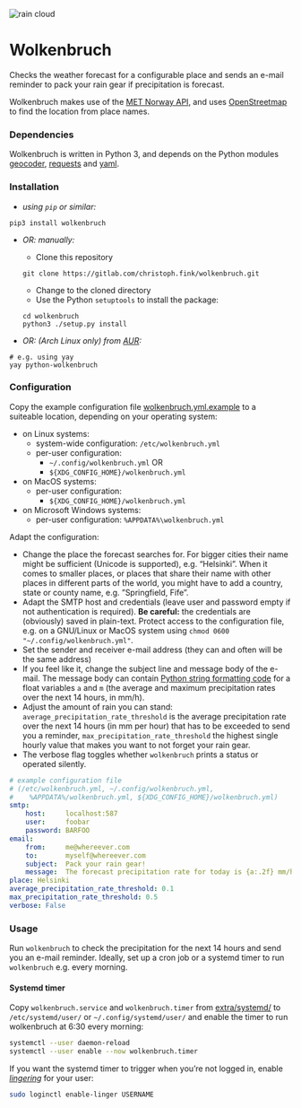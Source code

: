 ![rain cloud](extra/img/wolkenbruch_256x160.svg)

# Wolkenbruch

Checks the weather forecast for a configurable place and sends an e-mail
reminder to pack your rain gear if precipitation is forecast.

Wolkenbruch makes use of the [MET Norway API](https://api.met.no/), and uses [OpenStreetmap](https://osm.org/) to find the location from place names.

### Dependencies

Wolkenbruch is written in Python 3, and depends on the Python modules [geocoder](https://geocoder.readthedocs.io/), [requests](https://2.python-requests.org/) and [yaml](https://pyyaml.org/).

### Installation

- *using `pip` or similar:*

```shell
pip3 install wolkenbruch
```

- *OR: manually:*

    - Clone this repository

    ```shell
    git clone https://gitlab.com/christoph.fink/wolkenbruch.git
    ```

    - Change to the cloned directory
    - Use the Python `setuptools` to install the package:

    ```shell
    cd wolkenbruch
    python3 ./setup.py install
    ```

- *OR: (Arch Linux only) from [AUR](https://aur.archlinux.org/packages/python-wolkenbruch):*

```shell
# e.g. using yay
yay python-wolkenbruch
```


### Configuration

Copy the example configuration file [wolkenbruch.yml.example](https://gitlab.com/christoph.fink/wolkenbruch/-/raw/master/wolkenbruch.yml.example) to a suiteable location, depending on your operating system:

- on Linux systems:
    - system-wide configuration: `/etc/wolkenbruch.yml`
    - per-user configuration: 
        - `~/.config/wolkenbruch.yml` OR
        - `${XDG_CONFIG_HOME}/wolkenbruch.yml`
- on MacOS systems:
    - per-user configuration:
        - `${XDG_CONFIG_HOME}/wolkenbruch.yml`
- on Microsoft Windows systems:
    - per-user configuration:
        `%APPDATA%\wolkenbruch.yml`

Adapt the configuration:

- Change the place the forecast searches for. For bigger cities their name might be sufficient (Unicode is supported), e.g. “Helsinki”. When it comes to smaller places, or places that share their name with other places in different parts of the world, you might have to add a country, state or county name, e.g. ”Springfield, Fife”.
- Adapt the SMTP host and credentials (leave user and password empty if not authentication is required). **Be careful:** the credentials are (obviously) saved in plain-text. Protect access to the configuration file, e.g. on a GNU/Linux or MacOS system using `chmod 0600 "~/.config/wolkenbruch.yml"`.
- Set the sender and receiver e-mail address (they can and often will be the same address)
- If you feel like it, change the subject line and message body of the e-mail. The message body can contain [Python string formatting code](https://docs.python.org/3/library/string.html#formatstrings) for a float variables `a` and `m` (the average and maximum precipitation rates over the next 14 hours, in mm/h).
- Adjust the amount of rain you can stand: `average_precipitation_rate_threshold` is the average precipitation rate over the next 14 hours (in mm per hour) that has to be exceeded to send you a reminder, `max_precipitation_rate_threshold` the highest single hourly value that makes you want to not forget your rain gear.
- The verbose flag toggles whether `wolkenbruch` prints a status or operated silently.

```yaml
# example configuration file
# (/etc/wolkenbruch.yml, ~/.config/wolkenbruch.yml,
#    %APPDATA%/wolkenbruch.yml, ${XDG_CONFIG_HOME}/wolkenbruch.yml)
smtp:
    host:     localhost:587
    user:     foobar
    password: BARFOO
email:
    from:     me@whereever.com
    to:       myself@whereever.com
    subject:  Pack your rain gear!
    message:  The forecast precipitation rate for today is {a:.2f} mm/h, maximum {m:2f} mm/h.
place: Helsinki
average_precipitation_rate_threshold: 0.1
max_precipitation_rate_threshold: 0.5
verbose: False
```

### Usage

Run `wolkenbruch` to check the precipitation for the next 14 hours and send you an e-mail reminder. Ideally, set up a cron job or a systemd timer to run `wolkenbruch` e.g. every morning.


#### Systemd timer

Copy `wolkenbruch.service` and `wolkenbruch.timer` from [extra/systemd/](https://gitlab.com/christoph.fink/wolkenbruch/-/tree/master/extra/systemd/) to `/etc/systemd/user/` or `~/.config/systemd/user/` and enable the timer to run wolkenbruch at 6:30 every morning:

```sh
systemctl --user daemon-reload
systemctl --user enable --now wolkenbruch.timer 
```

If you want the systemd timer to trigger when you’re not logged in, enable [_lingering_](https://wiki.archlinux.org/index.php/Systemd/User#Automatic_start-up_of_systemd_user_instances) for your user:

```sh
sudo loginctl enable-linger USERNAME
```

